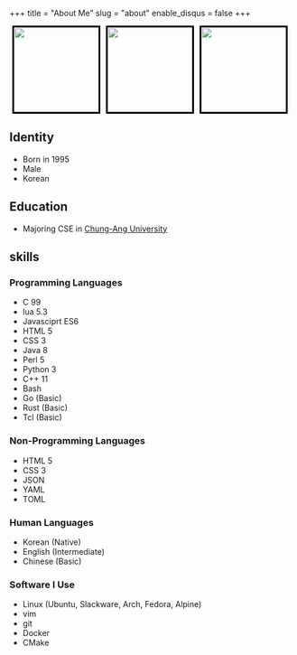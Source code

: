 +++
title = "About Me"
slug = "about"
enable_disqus = false
+++

<a href="https://www.youracclaim.com/badges/d8097d38-a0e3-4597-b8fa-1f0d35a8b075/public_url" style="font-size:0px;margin-left:5px;margin-right:5px;">
<img src="https://acclaim-production-app.s3.amazonaws.com/images/c3f99bbd-3c35-4eed-9c43-227b3fc0d892/Oracle-Certification-badge_OC-Professional.png" style="width:150px; border:solid black 3px">
</a>
</img>
<a href="https://www.youracclaim.com/badges/eb5b3fb2-b2bf-4dbf-a51c-184bf91d3304/public_url" style="font-size:0px;margin-left:5px;margin-right:5px;">
<img src="https://acclaim-production-app.s3.amazonaws.com/images/effb73fd-bc5e-4df3-8c06-ec415ac3f8bf/Oracle-Certification-badge_OC-CertifiedExpert.png" style="width:150px;border: solid black 3px"/>
</a>

<a href="https://www.youracclaim.com/badges/29bcbe59-b9bd-45de-8c7a-1447382e8312/public_url" style="font-size:0px;margin-left:5px;margin-right:5px;">
<img src="https://acclaim-production-app.s3.amazonaws.com/images/2e35a8b0-39e8-45fc-af72-49ff91945936/Oracle-Certification-badge_OC-Professional.png" style="width:150px;border: solid black 3px"/>
</a>


## Identity
- Born in 1995
- Male
- Korean

## Education
- Majoring CSE in [Chung-Ang University](https://www.cau.ac.kr)

## skills
### Programming Languages
- C 99
- lua 5.3
- Javasciprt ES6
- HTML 5
- CSS 3
- Java 8
- Perl 5
- Python 3
- C++ 11
- Bash
- Go (Basic)
- Rust (Basic)
- Tcl (Basic)

### Non-Programming Languages
- HTML 5
- CSS 3
- JSON
- YAML
- TOML

### Human Languages
- Korean (Native)
- English (Intermediate)
- Chinese (Basic)

### Software I Use
- Linux (Ubuntu, Slackware, Arch, Fedora, Alpine)
- vim
- git
- Docker
- CMake

